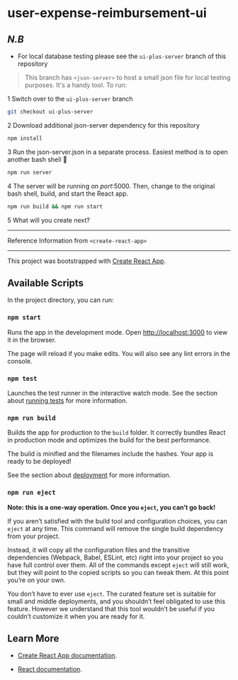 # user-expense-reimbursement-ui

## _N.B_

- For local database testing please see the `ui-plus-server` branch of this repository

> This branch has `<json-server>` to host a small json file for local testing purposes. It's a handy tool.
To run:

1 Switch over to the `ui-plus-server` branch

```bash
git checkout ui-plus-server
```

2 Download additional json-server dependency for this repository

```bash
npm install
```

3 Run the json-server.json in a separate process. Easiest method is to open another bash shell :shell:

```bash
npm run server
```

4 The server will be running on _port_:5000. Then, change to the original bash shell, build, and start the React app.

```bash
npm run build && npm run start
```

5 What will you create next?

---

Reference Information from `<create-react-app>`

---

This project was bootstrapped with [Create React App](https://create-react-app.dev).

## Available Scripts

In the project directory, you can run:

### `npm start`

Runs the app in the development mode.
Open [http://localhost:3000](http://localhost:3000) to view it in the browser.

The page will reload if you make edits.
You will also see any lint errors in the console.

### `npm test`

Launches the test runner in the interactive watch mode.
See the section about [running tests](https://facebook.github.io/create-react-app/docs/running-tests) for more information.

### `npm run build`

Builds the app for production to the `build` folder.
It correctly bundles React in production mode and optimizes the build for the best performance.

The build is minified and the filenames include the hashes.
Your app is ready to be deployed!

See the section about [deployment](https://facebook.github.io/create-react-app/docs/deployment) for more information.

### `npm run eject`

**Note: this is a one-way operation. Once you `eject`, you can’t go back!**

If you aren’t satisfied with the build tool and configuration choices, you can `eject` at any time. This command will remove the single build dependency from your project.

Instead, it will copy all the configuration files and the transitive dependencies (Webpack, Babel, ESLint, etc) right into your project so you have full control over them. All of the commands except `eject` will still work, but they will point to the copied scripts so you can tweak them. At this point you’re on your own.

You don’t have to ever use `eject`. The curated feature set is suitable for small and middle deployments, and you shouldn’t feel obligated to use this feature. However we understand that this tool wouldn’t be useful if you couldn’t customize it when you are ready for it.

## Learn More

- [Create React App documentation](https://facebook.github.io/create-react-app/docs/getting-started).

- [React documentation](https://reactjs.org/).
